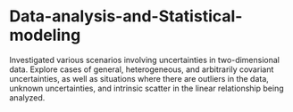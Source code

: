 # Data-analysis-and-Statistical-modeling
 Investigated various scenarios involving uncertainties in two-dimensional data. Explore cases of general, heterogeneous, and arbitrarily covariant uncertainties, as well as situations where there are outliers in the data, unknown uncertainties, and intrinsic scatter in the linear relationship being analyzed.
